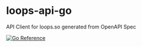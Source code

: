 # loops-api-go
API Client for loops.so generated from OpenAPI Spec

[![Go Reference](https://pkg.go.dev/badge/github.com/behnh/loops-api-go.svg)](https://pkg.go.dev/github.com/behnh/loops-api-go)
